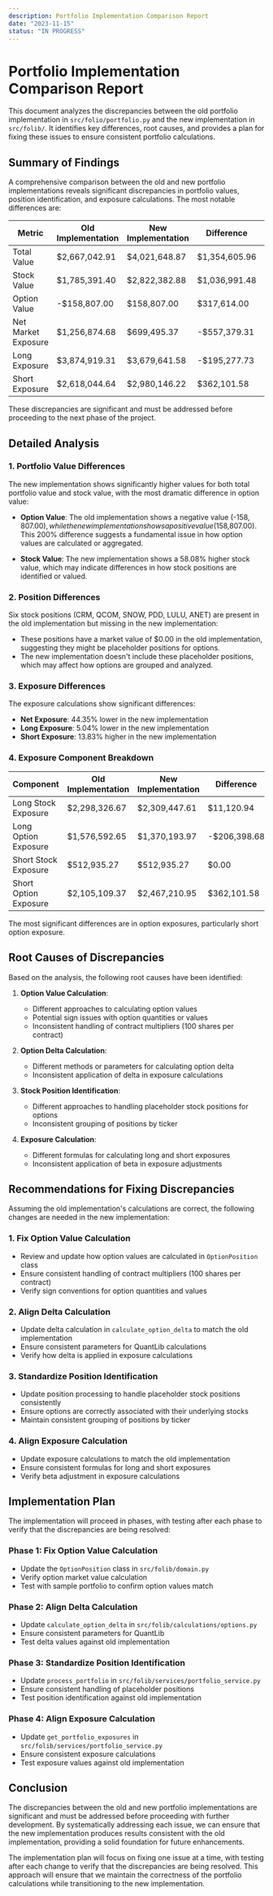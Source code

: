 ```yaml
---
description: Portfolio Implementation Comparison Report
date: "2023-11-15"
status: "IN PROGRESS"
---
```


# Portfolio Implementation Comparison Report

This document analyzes the discrepancies between the old portfolio implementation in `src/folio/portfolio.py` and the new implementation in `src/folib/`. It identifies key differences, root causes, and provides a plan for fixing these issues to ensure consistent portfolio calculations.

## Summary of Findings

A comprehensive comparison between the old and new portfolio implementations reveals significant discrepancies in portfolio values, position identification, and exposure calculations. The most notable differences are:

| Metric | Old Implementation | New Implementation | Difference | % Diff |
|--------|-------------------|-------------------|------------|--------|
| Total Value | $2,667,042.91 | $4,021,648.87 | $1,354,605.96 | 50.79% |
| Stock Value | $1,785,391.40 | $2,822,382.88 | $1,036,991.48 | 58.08% |
| Option Value | -$158,807.00 | $158,807.00 | $317,614.00 | 200.00% |
| Net Market Exposure | $1,256,874.68 | $699,495.37 | -$557,379.31 | -44.35% |
| Long Exposure | $3,874,919.31 | $3,679,641.58 | -$195,277.73 | -5.04% |
| Short Exposure | $2,618,044.64 | $2,980,146.22 | $362,101.58 | 13.83% |

These discrepancies are significant and must be addressed before proceeding to the next phase of the project.

## Detailed Analysis

### 1. Portfolio Value Differences

The new implementation shows significantly higher values for both total portfolio value and stock value, with the most dramatic difference in option value:

- **Option Value**: The old implementation shows a negative value (-$158,807.00), while the new implementation shows a positive value ($158,807.00). This 200% difference suggests a fundamental issue in how option values are calculated or aggregated.

- **Stock Value**: The new implementation shows a 58.08% higher stock value, which may indicate differences in how stock positions are identified or valued.

### 2. Position Differences

Six stock positions (CRM, QCOM, SNOW, PDD, LULU, ANET) are present in the old implementation but missing in the new implementation:

- These positions have a market value of $0.00 in the old implementation, suggesting they might be placeholder positions for options.
- The new implementation doesn't include these placeholder positions, which may affect how options are grouped and analyzed.

### 3. Exposure Differences

The exposure calculations show significant differences:

- **Net Exposure**: 44.35% lower in the new implementation
- **Long Exposure**: 5.04% lower in the new implementation
- **Short Exposure**: 13.83% higher in the new implementation

### 4. Exposure Component Breakdown

| Component | Old Implementation | New Implementation | Difference |
|-----------|-------------------|-------------------|------------|
| Long Stock Exposure | $2,298,326.67 | $2,309,447.61 | $11,120.94 |
| Long Option Exposure | $1,576,592.65 | $1,370,193.97 | -$206,398.68 |
| Short Stock Exposure | $512,935.27 | $512,935.27 | $0.00 |
| Short Option Exposure | $2,105,109.37 | $2,467,210.95 | $362,101.58 |

The most significant differences are in option exposures, particularly short option exposure.

## Root Causes of Discrepancies

Based on the analysis, the following root causes have been identified:

1. **Option Value Calculation**:
   - Different approaches to calculating option values
   - Potential sign issues with option quantities or values
   - Inconsistent handling of contract multipliers (100 shares per contract)

2. **Option Delta Calculation**:
   - Different methods or parameters for calculating option delta
   - Inconsistent application of delta in exposure calculations

3. **Stock Position Identification**:
   - Different approaches to handling placeholder stock positions for options
   - Inconsistent grouping of positions by ticker

4. **Exposure Calculation**:
   - Different formulas for calculating long and short exposures
   - Inconsistent application of beta in exposure adjustments

## Recommendations for Fixing Discrepancies

Assuming the old implementation's calculations are correct, the following changes are needed in the new implementation:

### 1. Fix Option Value Calculation

- Review and update how option values are calculated in `OptionPosition` class
- Ensure consistent handling of contract multipliers (100 shares per contract)
- Verify sign conventions for option quantities and values

### 2. Align Delta Calculation

- Update delta calculation in `calculate_option_delta` to match the old implementation
- Ensure consistent parameters for QuantLib calculations
- Verify how delta is applied in exposure calculations

### 3. Standardize Position Identification

- Update position processing to handle placeholder stock positions consistently
- Ensure options are correctly associated with their underlying stocks
- Maintain consistent grouping of positions by ticker

### 4. Align Exposure Calculation

- Update exposure calculations to match the old implementation
- Ensure consistent formulas for long and short exposures
- Verify beta adjustment in exposure calculations

## Implementation Plan

The implementation will proceed in phases, with testing after each phase to verify that the discrepancies are being resolved:

### Phase 1: Fix Option Value Calculation

- Update the `OptionPosition` class in `src/folib/domain.py`
- Verify option market value calculation
- Test with sample portfolio to confirm option values match

### Phase 2: Align Delta Calculation

- Update `calculate_option_delta` in `src/folib/calculations/options.py`
- Ensure consistent parameters for QuantLib
- Test delta values against old implementation

### Phase 3: Standardize Position Identification

- Update `process_portfolio` in `src/folib/services/portfolio_service.py`
- Ensure consistent handling of placeholder positions
- Test position identification against old implementation

### Phase 4: Align Exposure Calculation

- Update `get_portfolio_exposures` in `src/folib/services/portfolio_service.py`
- Ensure consistent exposure calculations
- Test exposure values against old implementation

## Conclusion

The discrepancies between the old and new portfolio implementations are significant and must be addressed before proceeding with further development. By systematically addressing each issue, we can ensure that the new implementation produces results consistent with the old implementation, providing a solid foundation for future enhancements.

The implementation plan will focus on fixing one issue at a time, with testing after each change to verify that the discrepancies are being resolved. This approach will ensure that we maintain the correctness of the portfolio calculations while transitioning to the new implementation.
